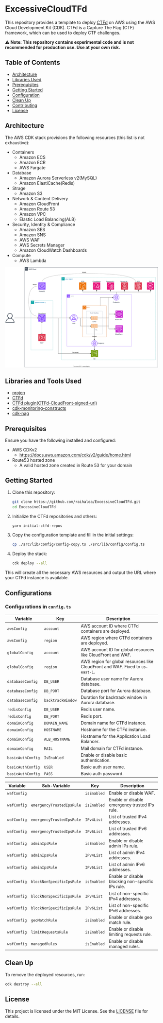 # ExcessiveCloudTFd

This repository provides a template to deploy [CTFd](https://github.com/CTFd/CTFd) on AWS using the AWS Cloud Development Kit (CDK). CTFd is a Capture The Flag (CTF) framework, which can be used to deploy CTF challenges.

**⚠️ Note: This repository contains experimental code and is not recommended for production use. Use at your own risk.**

## Table of Contents

- [Architecture](#architecture)
- [Libraries Used](#libraries-used)
- [Prerequisites](#prerequisites)
- [Getting Started](#getting-started)
- [Configuration](#configuration)
- [Clean Up](#clean-up)
- [Contributing](#contributing)
- [License](#license)

## Architecture

The AWS CDK stack provisions the following resources (this list is not exhaustive):

- Containers
    - Amazon ECS
    - Amazon ECR
    - AWS Fargate
- Database
    - Amazon Aurora Serverless v2(MySQL)
    - Amazon ElastiCache(Redis)
- Strage
    - Amazon S3
- Network & Content Delivery
    - Amazon CloudFront
    - Amazon Route 53
    - Amazon VPC
    - Elastic Load Balancing(ALB)
- Security, Identity & Compliance
    - Amazon SES
    - Amazon SNS
    - AWS WAF
    - AWS Secrets Manager
    - Amazon CloudWatch Dashboards
- Compute
    - AWS Lambda

![Architecture Diagram](./architecture.drawio.svg)

## Libraries and Tools Used

- [projen](https://projen.io/)
- [CTFd](https://github.com/CTFd/CTFd)
- [CTFd plugin(CTFd-CloudFront-signed-url)](https://github.com/raihalea/CTFd-CloudFront-signed-url)
- [cdk-monitoring-constructs](https://github.com/cdklabs/cdk-monitoring-constructs)
- [cdk-nag](https://github.com/cdklabs/cdk-nag)


## Prerequisites

Ensure you have the following installed and configured:

- AWS CDKv2
    - https://docs.aws.amazon.com/cdk/v2/guide/home.html
- Route53 hosted zone
    - A valid hosted zone created in Route 53 for your domain

## Getting Started

1. Clone this repository:

    ```bash
    git clone https://github.com/raihalea/ExcessiveCloudTFd.git
    cd ExcessiveCloudTFd
    ```

2. Initialize the CTFd repositories and others:

    ```bash
    yarn initial-ctfd-repos
    ```

3. Copy the configuration template and fill in the initial settings:

    ```bash
    cp ./src/lib/config/config-copy.ts ./src/lib/config/config.ts
    ```

4. Deploy the stack:

    ```bash
    cdk deploy --all
    ```

This will create all the necessary AWS resources and output the URL where your CTFd instance is available.

## Configurations
### Configurations in `config.ts`

| Variable        | Key            | Description                                                                                   |
|-----------------|----------------|-----------------------------------------------------------------------------------------------|
| `awsConfig`     | `account`      | AWS account ID where CTFd containers are deployed.                                            |
| `awsConfig`     | `region`       | AWS region where CTFd containers are deployed.                                                |
| `globalConfig`  | `account`      | AWS account ID for global resources like CloudFront and WAF.                                  |
| `globalConfig`  | `region`       | AWS region for global resources like CloudFront and WAF. Fixed to `us-east-1`.                |
| `databaseConfig`| `DB_USER`      | Database user name for Aurora database.                                                       |
| `databaseConfig`| `DB_PORT`      | Database port for Aurora database.                                                            |
| `databaseConfig`| `backtrackWindow` | Duration for backtrack window in Aurora database.                                           |
| `redisConfig`   | `DB_USER`      | Redis user name.                                                                              |
| `redisConfig`   | `DB_PORT`      | Redis port.                                                                                   |
| `domainConfig`  | `DOMAIN_NAME`  | Domain name for CTFd instance.                                                                |
| `domainConfig`  | `HOSTNAME`     | Hostname for the CTFd instance.                                                               |
| `domainConfig`  | `ALB_HOSTNAME` | Hostname for the Application Load Balancer.                                                   |
| `domainConfig`  | `MAIL`         | Mail domain for CTFd instance.                                                                |
| `basicAuthConfig` | `IsEnabled`  | Enable or disable basic authentication.                                                       |
| `basicAuthConfig` | `USER`       | Basic auth user name.                                                                         |
| `basicAuthConfig` | `PASS`       | Basic auth password.                                                                          |

| Variable                     | Sub-Variable             | Key                     | Description                                                  |
|------------------------------|--------------------------|-------------------------|--------------------------------------------------------------|
| `wafConfig`                  |                          | `isEnabled`             | Enable or disable WAF.                                       |
| `wafConfig`                  | `emergencyTrustedIpsRule`| `isEnabled`             | Enable or disable emergency trusted IPs rule.                |
| `wafConfig`                  | `emergencyTrustedIpsRule`| `IPv4List`              | List of trusted IPv4 addresses.                              |
| `wafConfig`                  | `emergencyTrustedIpsRule`| `IPv6List`              | List of trusted IPv6 addresses.                              |
| `wafConfig`                  | `adminIpsRule`           | `isEnabled`             | Enable or disable admin IPs rule.                            |
| `wafConfig`                  | `adminIpsRule`           | `IPv4List`              | List of admin IPv4 addresses.                                |
| `wafConfig`                  | `adminIpsRule`           | `IPv6List`              | List of admin IPv6 addresses.                                |
| `wafConfig`                  | `blockNonSpecificIpsRule`| `isEnabled`             | Enable or disable blocking non-specific IPs rule.            |
| `wafConfig`                  | `blockNonSpecificIpsRule`| `IPv4List`              | List of non-specific IPv4 addresses.                         |
| `wafConfig`                  | `blockNonSpecificIpsRule`| `IPv6List`              | List of non-specific IPv6 addresses.                         |
| `wafConfig`                  | `geoMatchRule`           | `isEnabled`             | Enable or disable geo match rule.                            |
| `wafConfig`                  | `limitRequestsRule`      | `isEnabled`             | Enable or disable limiting requests rule.                    |
| `wafConfig`                  | `managedRules`           | `isEnabled`             | Enable or disable managed rules.                             |


## Clean Up

To remove the deployed resources, run:

```bash
cdk destroy --all
```

## License

This project is licensed under the MIT License. See the [LICENSE](LICENSE) file for details.
